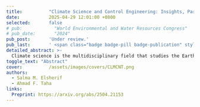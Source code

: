 ```yaml
---
title:          "Climate Science and Control Engineering: Insights, Parallels, and Connections"
date:           2025-04-29 12:01:00 +0800
selected:       false
# pub:            "World Environmental and Water Resources Congress"
# pub_date:       "2024"
pub_post:       'Under review.'
pub_last:       ' <span class="badge badge-pill badge-publication" style="background-color: #3498db; color: white;">Journal</span>'
detailed_abstract: >-
  Climate science is the multidisciplinary field that studies the Earth's climate and its evolution. At the very core of climate science are indispensable climate models that predict future climate scenarios, inform policy decisions, and dictate how a country's economy should change in light of the changing climate. Climate models capture a wide range of interacting dynamic processes via extremely complex ordinary and partial differential equations. To model these large-scale complex processes, climate science leverages supercomputers, advanced simulations, and statistical methods to predict future climate. An area of engineering that is rarely studied in climate science is control engineering. Given that climate systems are inherently dynamic, it is intuitive to analyze them within the framework of dynamic system science. This perspective has been underexplored in the literature. In this manuscript, we provide a tutorial that: (i) introduces the control engineering community to climate dynamics and modeling, including spatiotemporal scales and challenges in climate modeling; (ii) offers a fresh perspective on climate models from a control systems viewpoint; and (iii) explores the relevance and applicability of various advanced graph and network control-based approaches in building a physics-informed framework for learning, control and estimation in climate systems. We also present simple and then more complex climate models, depicting fundamental ideas and processes that are instrumental in building climate change projections. This tutorial also builds parallels and observes connections between various contemporary problems at the forefront of climate science and their control theoretic counterparts. We specifically observe that an abundance of climate science problems can be linguistically reworded and mathematically framed as control theoretic ones.
toggle_text: "Abstract"
cover:          /assets/images/covers/CLMCNT.png
authors:
  - Salma M. Elsherif
  - Ahmad F. Taha
links:
  Preprint: https://arxiv.org/abs/2504.21153
---
```

